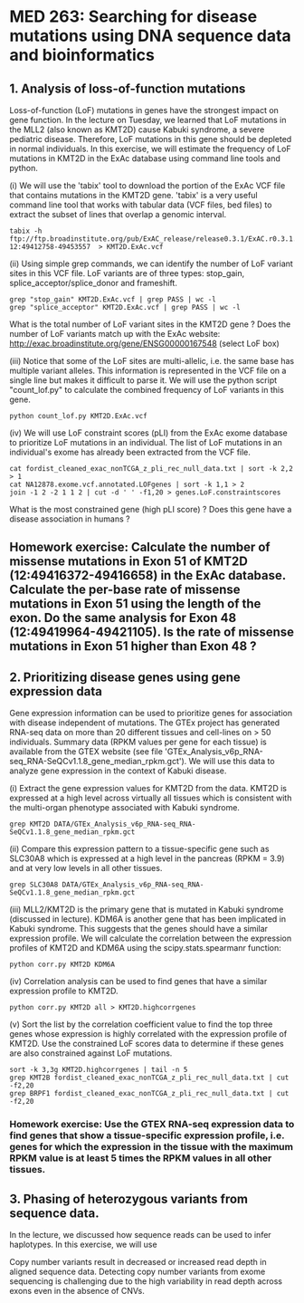 # MED 263: Searching for disease mutations using DNA sequence data and bioinformatics 


## 1. Analysis of loss-of-function mutations
Loss-of-function (LoF) mutations in genes have the strongest impact on gene function. In the lecture on Tuesday, we learned that LoF mutations in the MLL2 (also known as KMT2D)
cause Kabuki syndrome, a severe pediatric disease. Therefore, LoF mutations in this gene should be depleted in normal individuals. In this exercise, we will
estimate the frequency of LoF mutations in KMT2D in the ExAc database using command line tools and python.

(i) We will use the 'tabix' tool to download the portion of the ExAc VCF file that contains mutations in the KMT2D gene. 'tabix' is a very useful command line tool that works with tabular data (VCF files, bed files) to extract the subset of lines that overlap a genomic interval.

```Shell
tabix -h ftp://ftp.broadinstitute.org/pub/ExAC_release/release0.3.1/ExAC.r0.3.1.sites.vep.vcf.gz 12:49412758-49453557  > KMT2D.ExAc.vcf
```

(ii) Using simple grep commands, we can identify the number of LoF variant sites in this VCF file. LoF variants are of three types: stop_gain, splice_acceptor/splice_donor and frameshift.

```Shell
grep "stop_gain" KMT2D.ExAc.vcf | grep PASS | wc -l
grep "splice_acceptor" KMT2D.ExAc.vcf | grep PASS | wc -l
```

What is the total number of LoF variant sites in the KMT2D gene ? Does the number of LoF variants match up with the ExAc website: http://exac.broadinstitute.org/gene/ENSG00000167548 (select LoF box)

(iii) Notice that some of the LoF sites are multi-allelic, i.e. the same base has multiple variant alleles. This information is represented in the VCF file on a single line but makes it difficult to parse it. We will use the python script "count_lof.py" to calculate the combined frequency of LoF variants in this gene.

```Shell
python count_lof.py KMT2D.ExAc.vcf
```

(iv) We will use LoF constraint scores (pLI) from the ExAc exome database to prioritize LoF mutations in an individual. The list of LoF mutations in an individual's exome has already been extracted from the VCF file.

```Shell
cat fordist_cleaned_exac_nonTCGA_z_pli_rec_null_data.txt | sort -k 2,2 > 1
cat NA12878.exome.vcf.annotated.LOFgenes | sort -k 1,1 > 2
join -1 2 -2 1 1 2 | cut -d ' ' -f1,20 > genes.LoF.constraintscores
```

What is the most constrained gene (high pLI score) ? Does this gene have a disease association in humans ?

## Homework exercise: Calculate the number of missense mutations in Exon 51 of KMT2D (12:49416372-49416658) in the ExAc database. Calculate the per-base rate of missense mutations in Exon 51 using the length of the exon. Do the same analysis for Exon 48 (12:49419964-49421105). Is the rate of missense mutations in Exon 51 higher than Exon 48 ?



## 2. Prioritizing disease genes using gene expression data

Gene expression information can be used to prioritize genes for association with disease independent of mutations. The GTEx project has generated RNA-seq data on more than 20 different tissues and cell-lines on > 50 individuals. Summary data (RPKM values per gene for each tissue) is available from the GTEX website (see file 'GTEx_Analysis_v6p_RNA-seq_RNA-SeQCv1.1.8_gene_median_rpkm.gct'). We will use this data to analyze gene expression in the context of Kabuki disease.

(i) Extract the gene expression values for KMT2D from the data. KMT2D is expressed at a high level across virtually all tissues which is consistent with the multi-organ phenotype associated with Kabuki syndrome.

```Shell
grep KMT2D DATA/GTEx_Analysis_v6p_RNA-seq_RNA-SeQCv1.1.8_gene_median_rpkm.gct
```

(ii) Compare this expression pattern to a tissue-specific gene such as SLC30A8 which is expressed at a high level in the pancreas (RPKM = 3.9) and at very low levels in all other tissues.

```Shell
grep SLC30A8 DATA/GTEx_Analysis_v6p_RNA-seq_RNA-SeQCv1.1.8_gene_median_rpkm.gct
```

(iii) MLL2/KMT2D is the primary gene that is mutated in Kabuki syndrome (discussed in lecture). KDM6A is another gene that has been implicated in Kabuki syndrome. This suggests that the genes should have a similar expression profile. We will calculate the correlation between the expression profiles of KMT2D and KDM6A using the scipy.stats.spearmanr function:

```Shell
python corr.py KMT2D KDM6A
```

(iv) Correlation analysis can be used to find genes that have a similar expression profile to KMT2D.

```Shell
python corr.py KMT2D all > KMT2D.highcorrgenes
```

(v) Sort the list by the correlation coefficient value to find the top three genes whose expression is highly correlated with the expression profile of KMT2D. Use the constrained LoF scores data to determine if these genes are also constrained against LoF mutations.

```Shell
sort -k 3,3g KMT2D.highcorrgenes | tail -n 5
grep KMT2B fordist_cleaned_exac_nonTCGA_z_pli_rec_null_data.txt | cut -f2,20
grep BRPF1 fordist_cleaned_exac_nonTCGA_z_pli_rec_null_data.txt | cut -f2,20
```

### Homework exercise: Use the GTEX RNA-seq expression data to find genes that show a tissue-specific expression profile, i.e. genes for which the expression in the tissue with the maximum RPKM value is at least 5 times the RPKM values in all other tissues.



## 3. Phasing of heterozygous variants from sequence data.
In the lecture, we discussed how sequence reads can be used to infer haplotypes. In this exercise, we will use

Copy number variants result in decreased or increased read depth in aligned sequence data. Detecting copy number variants from exome sequencing is challenging due to the high variability in read depth across exons even in the absence of CNVs.





